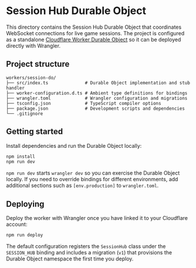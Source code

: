 # Session Hub Durable Object

This directory contains the Session Hub Durable Object that coordinates WebSocket connections for live game sessions. The project is configured as a standalone [Cloudflare Worker Durable Object](https://developers.cloudflare.com/workers/learning/using-durable-objects/) so it can be deployed directly with Wrangler.

## Project structure

```
workers/session-do/
├── src/index.ts              # Durable Object implementation and stub handler
├── worker-configuration.d.ts # Ambient type definitions for bindings
├── wrangler.toml             # Wrangler configuration and migrations
├── tsconfig.json             # TypeScript compiler options
├── package.json              # Development scripts and dependencies
└── .gitignore
```

## Getting started

Install dependencies and run the Durable Object locally:

```bash
npm install
npm run dev
```

`npm run dev` starts `wrangler dev` so you can exercise the Durable Object locally. If you need to override bindings for different environments, add additional sections such as `[env.production]` to `wrangler.toml`.

## Deploying

Deploy the worker with Wrangler once you have linked it to your Cloudflare account:

```bash
npm run deploy
```

The default configuration registers the `SessionHub` class under the `SESSION_HUB` binding and includes a migration (`v1`) that provisions the Durable Object namespace the first time you deploy.

